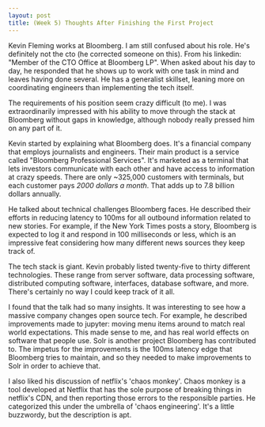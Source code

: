 ```yaml
---
layout: post
title: (Week 5) Thoughts After Finishing the First Project
---
```


Kevin Fleming works at Bloomberg. I am still confused about his role. He's definitely not the cto (he corrected someone on this). From his 
linkedin: "Member of the CTO Office at Bloomberg LP". When asked about his day to day, he responded that he shows up to work 
with one task in mind and leaves having done several. He has a generalist skillset, leaning more on coordinating engineers than implementing
the tech itself.

The requirements of his position seem crazy difficult (to me). I was extraordinarily impressed
with his ability to move through the stack at Bloomberg without gaps in knowledge, although nobody really pressed him on any part of it.

Kevin started by explaining what Bloomberg does. It's a financial company that employs journalists and engineers. 
Their main product is a service called "Bloomberg Professional Services". It's marketed as a terminal that
lets investors communicate with each other and have access to information at crazy speeds. There are
only ~325,000 customers with terminals, but each customer pays _2000 dollars a month_. That adds up to 7.8 billion dollars annually.

He talked about technical challenges Bloomberg faces. He described their efforts in reducing latency to 100ms for
all outbound information related to new stories. For example, if the New York Times posts a story, Bloomberg
is expected to log it and respond in 100 milliseconds or less, which is an impressive feat considering how many different
news sources they keep track of.

The tech stack is giant. Kevin probably listed twenty-five to thirty different technologies. These range from server software,
data processing software, distributed computing software, interfaces, database software, and more. There's certainly no way I could 
keep track of it all.

I found that the talk had so many insights. It was interesting to see how a massive company changes open source tech. For example,
he described improvements made to jupyter: moving menu items around to match real world expectations. 
This made sense to me, and has real world effects on software that people use. Solr is another project Bloomberg has contributed 
to. The impetus for the improvements is the 100ms latency edge that Bloomberg tries to maintain, and so they needed to 
make improvements to Solr in order to achieve that.

I also liked his discussion of netflix's 'chaos monkey'. Chaos monkey is a tool developed at Netflix that has the sole purpose of 
breaking things in netflix's CDN, and then reporting those errors to the responsible parties. He categorized this under 
the umbrella of 'chaos engineering'. It's a little buzzwordy, but the description is apt. 


